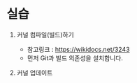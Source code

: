 # 실습

1. 커널 컴파일(빌드)하기
   * 참고링크 : https://wikidocs.net/3243
   * 먼저 Git과 빌드 의존성을 설치합니다.
  
2. 커널 업데이트
